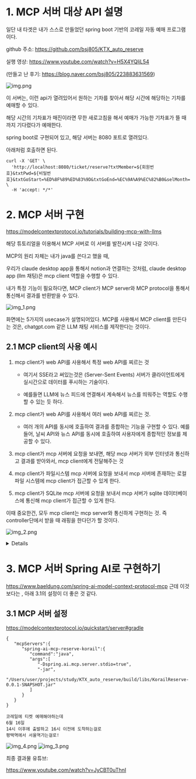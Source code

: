 # 1. MCP 서버 대상 API 설명 

일단 내 타겟은 내가 스스로 만들었던 spring boot 기반의 코레일 자동 예매 프로그램이다.


github 주소: https://github.com/bsj805/KTX_auto_reserve

실행 영상: https://www.youtube.com/watch?v=H5X4YQljL54

(만들고 난 후기: https://blog.naver.com/bsj805/223883631569)

![img.png](img.png)

이 서버는, 이런 api가 열려있어서 원하는 기차를 찾아서 해당 시간에 해당하는 기차를 예매할 수 있다. 

해당 시간의 기차표가 매진이라면 무한 새로고침을 해서 예매가 가능한 기차표가 뜰 때까지 기다렸다가 예매한다. 

spring boot로 구현되어 있고, 해당 서버는 8080 포트로 열려있다.

아래처럼 호출하면 된다.

```
curl -X 'GET' \
  'http://localhost:8080/ticket/reserve?txtMember=${회원번호}&txtPwd=${비밀번호}&txtGoStart=%ED%8F%89%ED%83%9D&txtGoEnd=%EC%9A%A9%EC%82%B0&selMonth=05&selDay=31&startHour=09&startMin=00&endHour=10&endMin=30' \
  -H 'accept: */*'
```

# 2. MCP 서버 구현

https://modelcontextprotocol.io/tutorials/building-mcp-with-llms

해당 튜토리얼을 이용해서 MCP 서버로 이 서버를 발전시켜 나갈 것이다.

MCP의 원리 자체는 내가 java를 쓴다고 했을 때, 

우리가 claude desktop app을 통해서 notion과 연결하는 것처럼, claude desktop app (llm 채팅)은 mcp client 역할을 수행할 수 있다. 

내가 특정 기능이 필요하다면, MCP client가 MCP server와 MCP protocol을 통해서 통신해서 결과를 반환받을 수 있다.  

![img_1.png](img_1.png)

화면에는 5가지의 usecase가 설명되어있다. MCP를 사용해서 MCP client를 만든다는 것은, chatgpt.com 같은 LLM 채팅 서비스를 제작한다는 것이다.

## 2.1 MCP client의 사용 예시

1. mcp client가 web API를 사용해서 특정 web API를 찌르는 것 

   - 여기서 SSE라고 써있는것은 (Server-Sent Events) 서버가 클라이언트에게 실시간으로 데이터를 푸시하는 기술이다. 

   - 예를들면 LLM에 뉴스 피드에 연결해서 계속해서 뉴스를 띄워주는 역할도 수행할 수 있는 듯 하다.

2. mcp client가 web API를 사용해서 여러 web API를 찌르는 것. 

   - 여러 개의 API를 동시에 호출하여 결과를 종합하는 기능을 구현할 수 있다. 예를 들어, 날씨 API와 뉴스 API를 동시에 호출하여 사용자에게 종합적인 정보를 제공할 수 있다.

3. mcp client가 mcp 서버에 요청을 보내면, 해당 mcp 서버가 외부 인터넷과 통신하고 결과를 받아와서, mcp client에게 전달해주는 것 

4. mcp client가 파일시스템 mcp 서버에 요청을 보내서 mcp 서버에 존재하는 로컬 파일 시스템에 mcp client가 접근할 수 있게 한다.

5. mcp client가 SQLite mcp 서버에 요청을 보내서 mcp 서버가 sqlite 데이터베이스에 통신해 mcp client가 접근할 수 있게 한다.


이때 중요한건, 모두 mcp client는 mcp server와 통신하게 구현하는 것. 즉 controller단에서 받을 때 래핑을 한다던가 할 것이다. 

![img_2.png](img_2.png)


<details>

# 3. gradle 설정 

나는 spring이고, java sdk를 사용하니까 아래 페이지지만, 상단 탭 중에서 원하는 SDK를 골라서 사용하기

https://modelcontextprotocol.io/sdk/java/mcp-overview#dependencies


```
dependencies {
  implementation platform("io.modelcontextprotocol.sdk:mcp")
  implementation platform("io.modelcontextprotocol.sdk:mcp-bom:0.9.0")
  // Optional: Spring WebMVC-based SSE server transport
  implementation platform("io.modelcontextprotocol.sdk:mcp-spring-webmvc")
}
```

webflux나, WebMVC 기반 SSE server를 만들고 싶다면 별도의 dependency를 추가해야 한다.

BOM은 버전 관리를 위해 사용되며, 필요한 라이브러리의 버전을 일관되게 유지할 수 있도록 도와준다.

이 SDK가 참조하는 라이브러리 버전들을 사용하겠다는 설정


# 4. MCP 서버 개념 

## 4.1 MCP 서버의 역할

- MCP client가 발견하고 실행할 수 있는 tool을 expose한다.
- MCP client가 URI 기반 access 할 수 있게 한다. 
- prompt templates를 제공하고, prompt request를 처리한다
- 이게 처리 가능한 요청인지 (capability negotiation) 판단하기 
- concurrent client connection을 지원한다 
- logging과 모니터링 지원하기 

### 4.1.1 가장 간단한 MCP 서버 수도 코드

```
// Create a server with custom configuration
McpSyncServer syncServer = McpServer.sync(transportProvider)
    .serverInfo("my-server", "1.0.0")
    .capabilities(ServerCapabilities.builder()
        .resources(true)     // Enable resource support
        .tools(true)         // Enable tool support
        .prompts(true)       // Enable prompt support
        .logging()           // Enable logging support
        .completions()      // Enable completions support
        .build())
    .build();

// Register tools, resources, and prompts
syncServer.addTool(syncToolSpecification);
syncServer.addResource(syncResourceSpecification);
syncServer.addPrompt(syncPromptSpecification);

// Close the server when done
syncServer.close();
```

## 4.2 MCP 서버가 mcp client와의 통신하는데 사용하는 Server Transport Providers



```java
@Configuration
@EnableWebMvc
public class McpServerConfig implements WebMvcConfigurer {

    @Bean
    public HttpServletSseServerTransportProvider servletSseServerTransportProvider() {
        return new HttpServletSseServerTransportProvider(new ObjectMapper(), "/mcp/message");
    }

    @Bean
    public ServletRegistrationBean customServletBean(HttpServletSseServerTransportProvider transportProvider) {
        return new ServletRegistrationBean(transportProvider);
    }
}
```


</details>


# 3. MCP 서버 Spring AI로 구현하기

https://www.baeldung.com/spring-ai-model-context-protocol-mcp
근데 이것보다는 , 아래 3.1의 설정이 더 좋은 것 같다. 

## 3.1 MCP 서버 설정



https://modelcontextprotocol.io/quickstart/server#gradle

```
{
   "mcpServers":{
      "spring-ai-mcp-reserve-korail":{
         "command":"java",
         "args":[
            "-Dspring.ai.mcp.server.stdio=true",
            "-jar",
            "/Users/user/projects/study/KTX_auto_reserve/build/libs/KorailReserve-0.0.1-SNAPSHOT.jar"
         ]
      }
   }
}
```

```
코레일에 티켓 예매해야하는데 
6월 16일 
14시 이후에 출발하고 16시 이전에 도착하는걸로 
평택역에서 서울역가는걸로!
```

![img_4.png](img_4.png)
![img_3.png](img_3.png)


최종 결과물 유튜브:

https://www.youtube.com/watch?v=JyCBT0uThnI


